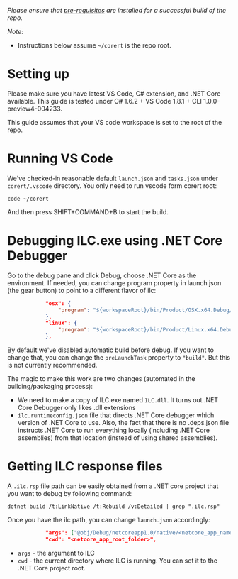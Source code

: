 _Please ensure that [pre-requisites](prerequisites-for-building.md) are installed for a successful build of the repo._

_Note_:

* Instructions below assume ```~/corert``` is the repo root.

# Setting up #

Please make sure you have latest VS Code, C# extension, and .NET Core available. This guide is tested under C# 1.6.2 + VS Code 1.8.1 + CLI 1.0.0-preview4-004233.

This guide assumes that your VS code workspace is set to the root of the repo. 

# Running VS Code

We've checked-in reasonable default ```launch.json``` and ```tasks.json``` under ```corert/.vscode``` directory. You only need to run vscode form corert root:

```
code ~/corert
```

And then press SHIFT+COMMAND+B to start the build.

# Debugging ILC.exe using .NET Core Debugger #

Go to the debug pane and click Debug, choose .NET Core as the environment. If needed, you can change program property in launch.json (the gear button) to point to a different flavor of ilc:

```json
            "osx": {
                "program": "${workspaceRoot}/bin/Product/OSX.x64.Debug/packaging/publish1/ilc.dll"
            },
            "linux": {
                "program": "${workspaceRoot}/bin/Product/Linux.x64.Debug/packaging/publish1/ilc.dll"
            },
```

By default we've disabled automatic build before debug. If you want to change that, you can change the ```preLaunchTask``` property to ```"build"```. But this is not currently recommended.

The magic to make this work are two changes (automated in the building/packaging process):
* We need to make a copy of ILC.exe named ```ILC.dll```. It turns out .NET Core Debugger only likes .dll extensions
* ```ilc.runtimeconfig.json``` file that directs .NET Core debugger which version of .NET Core to use. Also, the fact that there is no .deps.json file instructs .NET Core to run everything locally (including .NET Core assemblies) from that location (instead of using shared assemblies).

# Getting ILC response files

A ```.ilc.rsp``` file path can be easily obtained from a .NET core project that you want to debug by following command:

```
dotnet build /t:LinkNative /t:Rebuild /v:Detailed | grep ".ilc.rsp"
```

Once you have the ilc path, you can change ```launch.json``` accordingly:

```json
            "args": ["@obj/Debug/netcoreapp1.0/native/<netcore_app_name>.ilc.rsp"],
            "cwd": "<netcore_app_root_folder>",
```

* ```args``` - the argument to ILC
* ```cwd``` - the current directory where ILC is running. You can set it to the .NET Core project root. 
